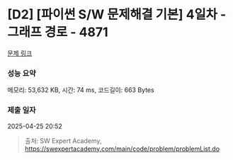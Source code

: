 # [D2] [파이썬 S/W 문제해결 기본] 4일차 - 그래프 경로 - 4871 

[문제 링크](https://swexpertacademy.com/main/code/problem/problemDetail.do?contestProbId=AWTQaUvqQdUDFAVT) 

### 성능 요약

메모리: 53,632 KB, 시간: 74 ms, 코드길이: 663 Bytes

### 제출 일자

2025-04-25 20:52



> 출처: SW Expert Academy, https://swexpertacademy.com/main/code/problem/problemList.do